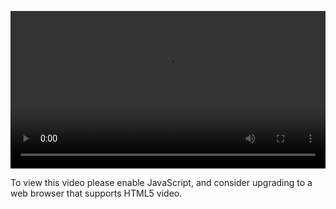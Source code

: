 <video controls="" style="width: 100%; display: block;"><source src="http://o86bpj665.bkt.clouddn.com/hand-in-hand-react/35-upload-image.mp4" type="video/mp4"><p>To view this video please enable JavaScript, and consider upgrading to a web browser that supports HTML5 video.</p></video>
